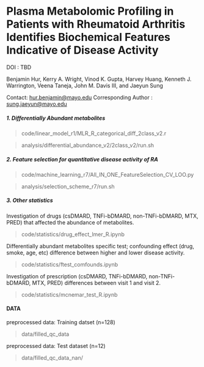 Plasma Metabolomic Profiling in Patients with Rheumatoid Arthritis Identifies Biochemical Features Indicative of Disease Activity
=========================

DOI : TBD

Benjamin Hur, Kerry A. Wright, Vinod K. Gupta, Harvey Huang, Kenneth J. Warrington, Veena Taneja, John M. Davis III, and Jaeyun Sung

Contact: hur.benjamin@mayo.edu
Corresponding Author : sung.jaeyun@mayo.edu


##### 1. Differentially Abundant metabolites

>code/linear_model_r1/MLR_R_categorical_diff_2class_v2.r

>analysis/differential_abundance_v2/2class_v2/run.sh

##### 2. Feature selection for quantitative disease activity of RA

>code/machine_learning_r7/All_IN_ONE_FeatureSelection_CV_LOO.py

>analysis/selection_scheme_r7/run.sh

##### 3. Other statistics

Investigation of drugs (csDMARD, TNFi-bDMARD, non-TNFi-bDMARD, MTX, PRED) that affected the abundance of metabolites.
>code/statistics/drug_effect_lmer_R.ipynb

Differentially abundant metabolites specific test; confounding effect (drug, smoke, age, etc) difference between higher and lower disease activity.
>code/statistics/ftest_comfounds.ipynb

Investigation of prescription (csDMARD, TNFi-bDMARD, non-TNFi-bDMARD, MTX, PRED) differences between visit 1 and visit 2.
>code/statistics/mcnemar_test_R.ipynb


#### DATA

preprocessed data: Training datset (n=128)
>data/filled_qc_data

preprocessed data: Test dataset (n=12)
>data/filled_qc_data_nan/

